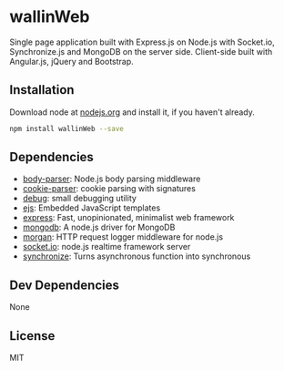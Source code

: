 # wallinWeb 

Single page application built with Express.js on Node.js with Socket.io, Synchronize.js and MongoDB on the server side. Client-side built with Angular.js, jQuery and Bootstrap.

## Installation

Download node at [nodejs.org](http://nodejs.org) and install it, if you haven't already.

```sh
npm install wallinWeb --save
```



## Dependencies

- [body-parser](https://github.com/expressjs/body-parser): Node.js body parsing middleware
- [cookie-parser](https://github.com/expressjs/cookie-parser): cookie parsing with signatures
- [debug](https://github.com/visionmedia/debug): small debugging utility
- [ejs](https://github.com/mde/ejs): Embedded JavaScript templates
- [express](https://github.com/strongloop/express): Fast, unopinionated, minimalist web framework
- [mongodb](https://github.com/mongodb/node-mongodb-native): A node.js driver for MongoDB
- [morgan](https://github.com/expressjs/morgan): HTTP request logger middleware for node.js
- [socket.io](https://github.com/Automattic/socket.io): node.js realtime framework server
- [synchronize](https://github.com/wallindev/wallin-web): Turns asynchronous function into synchronous

## Dev Dependencies


None

## License

MIT

